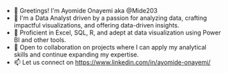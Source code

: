 - 👋 Greetings! I'm Ayomide Onayemi aka @Mide203
- 🌱 I'm a Data Analyst driven by a passion for analyzing data, crafting impactful visualizations, and offering data-driven insights.
- 👀 Proficient in Excel, SQL, R, and adept at data visualization using Power BI and other tools.
- 💞️ Open to collaboration on projects where I can apply my analytical skills and continue expanding my expertise.
- 📫 Let us connect on https://www.linkedin.com/in/ayomide-onayemi/


<!---
Mide203/Mide203 is a ✨ special ✨ repository because its `README.md` (this file) appears on your GitHub profile.
You can click the Preview link to take a look at your changes.
--->
